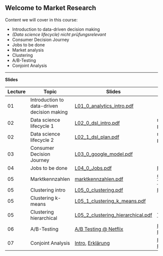 ## Welcome to Market Research 

Content we will cover in this course:

- 	Introduction to data-driven decision making
- 	*(Data science lifecycle) nicht prüfungsrelevant*
- 	Consumer Decision Journey
- 	Jobs to be done
- 	Market analysis
- 	Clustering
-  A/B-Testing  
- 	Conjoint Analysis

<!--
- 	Association Rule Mining
- 	Decision trees
- 	K-nearest-neighbour
- 	Deep Learning
-->

---

**Slides**


Lecture|Topic|Slides | Resources
---|---|---|---
01|Introduction to data-driven decision making|[L01_0_analytics_intro.pdf](https://github.com/kirenz/market-research/blob/main/slides/L01_0_analytics_intro.pdf)|
02|Data science lifecycle 1|[L02_0_dsl_intro.pdf](https://github.com/kirenz/market-research/blob/main/slides/L02_0_dsl_intro.pdf)  | nicht prüfungsrelevant
02|Data science lifecycle 2|[L02_1_dsl_plan.pdf](https://github.com/kirenz/market-research/blob/main/slides/L02_1_dsl_plan.pdf)  | nicht prüfungsrelevant
03|Consumer Decision Journey|[L03_0_google_model.pdf](https://github.com/kirenz/market-research/blob/main/slides/L03_0_google_model.pdf) |  
04|Jobs to be done| [L04_0_Jobs.pdf](https://github.com/kirenz/market-research/blob/main/slides/L04_0_Jobs.pdf)  | [Book](https://github.com/kirenz/market-research/blob/main/slides/L04_1_Jobs_book.pdf)
05 | Marktkennzahlen | [marktkennzahlen.pdf](https://drive.google.com/file/d/1CUGSZizxWyp58Cg86sHWfngwaaS0YMS9/view?usp=sharing) |[Case](https://drive.google.com/file/d/1E7bEnbwc5ixaIy2pdHCOJp4Llvh2UL6S/view?usp=sharing), [Table](https://docs.google.com/spreadsheets/d/1kFW8d_cSzKzGyKYgsWNlRG6Wubf8NcpO3Y09P6-yWec/edit?usp=sharing), [Table edit](https://docs.google.com/spreadsheets/d/1sD_uxTtVebIS_FWAY9c6C1_AfGSm9HSwndCKuGul0Jk/edit?usp=sharing) |
05|Clustering intro|[L05_0_clustering.pdf](https://github.com/kirenz/market-research/blob/main/slides/L05_0_clustering.pdf)  | [Example](https://docs.google.com/spreadsheets/d/1cRrsCSvJonwObtQGg_MURQlglHJIW9wl3lhd1Xhs99k/edit?usp=sharing)
05|Clustering k-means|[L05_1_clustering_k_means.pdf](https://github.com/kirenz/market-research/blob/main/slides/L05_1_clustering_k_means.pdf)  |
05|Clustering hierarchical|[L05_2_clustering_hierarchical.pdf](https://github.com/kirenz/market-research/blob/main/slides/L05_2_clustering_hierarchical.pdf) | [Tutorial](https://kirenz.github.io/clustering/hierarchisch.html)
06|A/B-Testing |[A/B Testing @ Netflix](https://docs.google.com/presentation/d/1sXRP142xVtZ_65Dp-sadd2eNJhK0P8OtU7mH83XIupU/export/pdf) | [Netflix Techblog](https://netflixtechblog.com/decision-making-at-netflix-33065fa06481), [Bsp. Klausur](https://drive.google.com/file/d/1tNB3Suyctc-nV4cptYtAo0w5cTwTi2O9/view?usp=sharing)
07|Conjoint Analysis |[Intro](https://docs.google.com/presentation/d/1lnMKcu65JFh2t1izoD-IKxfJ_r_rLd6nJgoKSpDF_oo/export/pdf), [Erklärung](https://drive.google.com/file/d/1W-pvSy-xxP__MReBs7t8MUMJkEamjOTZ/view?usp=sharing) | [Excel Beispiel](https://github.com/kirenz/python-notebooks/blob/main/conjoint/conjoint-bluetooth.xlsx), [Regression](https://github.com/kirenz/python-notebooks/blob/main/conjoint/conjoint.ipynb)


<!--
04|Jobs to be done|NA
 
-->


